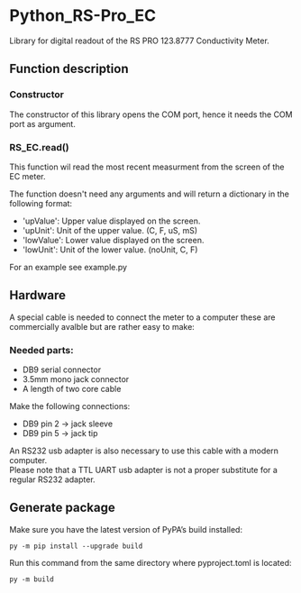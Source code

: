 # Python_RS-Pro_EC
Library for digital readout of the RS PRO 123.8777 Conductivity Meter.

##  Function description
### Constructor
The constructor of this library opens the COM port, hence it needs the COM port as argument.

### RS_EC.read()
This function wil read the most recent measurment from the screen of the EC meter.  

The function doesn't need any arguments and will return a dictionary in the following format:  
- 'upValue': Upper value displayed on the screen.  
- 'upUnit': Unit of the upper value. (C, F, uS, mS)  
- 'lowValue': Lower value displayed on the screen.  
- 'lowUnit': Unit of the lower value. (noUnit, C, F)

For an example see example.py

## Hardware
A special cable is needed to connect the meter to a computer these are commercially avalble but are rather easy to make:

### Needed parts:
- DB9 serial connector
- 3.5mm mono jack connector
- A length of two core cable

Make the following connections:   
- DB9 pin 2 -> jack sleeve  
- DB9 pin 5 -> jack tip

An RS232 usb adapter is also necessary to use this cable with a modern computer.  
Please note that a TTL UART usb adapter is not a proper substitute for a regular RS232 adapter.

## Generate package
Make sure you have the latest version of PyPA’s build installed:
```console
py -m pip install --upgrade build
```

Run this command from the same directory where pyproject.toml is located:
```console
py -m build
```
